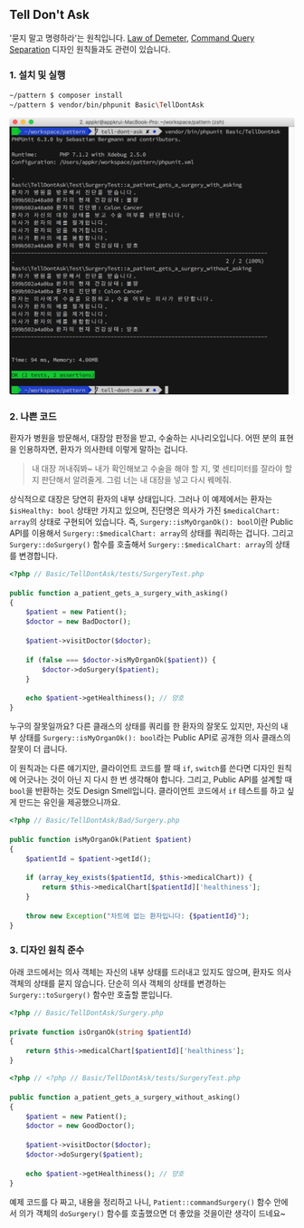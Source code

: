## Tell Don't Ask

'묻지 말고 명령하라'는 원칙입니다. [Law of Demeter](https://en.wikipedia.org/wiki/Law_of_Demeter), [Command Query Separation](https://en.wikipedia.org/wiki/Command%E2%80%93query_separation) 디자인 원칙들과도 관련이 있습니다.

### 1. 설치 및 실행

```bash
~/pattern $ composer install
~/pattern $ vendor/bin/phpunit Basic\TellDontAsk
```

![](docs/tell-dont-ask.phpunit.png)

### 2. 나쁜 코드

환자가 병원을 방문해서, 대장암 판정을 받고, 수술하는 시나리오입니다. 어떤 분의 표현을 인용하자면, 환자가 의사한테 이렇게 말하는 겁니다.

> 내 대장 꺼내줘봐~ 내가 확인해보고 수술을 해야 할 지, 몇 센티미터를 잘라야 할지 판단해서 알려줄게. 그럼 너는 내 대장을 넣고 다시 꿰메줘.

상식적으로 대장은 당연히 환자의 내부 상태입니다. 그러나 이 예제에서는 환자는 `$isHealthy: bool` 상태만 가지고 있으며, 진단명은 의사가 가진 `$medicalChart: array`의 상태로 구현되어 있습니다. 즉, `Surgery::isMyOrganOk(): bool`이란 Public API를 이용해서 `Surgery::$medicalChart: array`의 상태를 쿼리하는 겁니다. 그리고 `Surgery::doSurgery()` 함수를 호출해서 `Surgery::$medicalChart: array`의 상태를 변경합니다.

```php
<?php // Basic/TellDontAsk/tests/SurgeryTest.php

public function a_patient_gets_a_surgery_with_asking()
{
    $patient = new Patient();
    $doctor = new BadDoctor();

    $patient->visitDoctor($doctor);

    if (false === $doctor->isMyOrganOk($patient)) {
        $doctor->doSurgery($patient);
    }

    echo $patient->getHealthiness(); // 양호
}
```

누구의 잘못일까요? 다른 클래스의 상태를 쿼리를 한 환자의 잘못도 있지만, 자신의 내부 상태를 `Surgery::isMyOrganOk(): bool`라는 Public API로 공개한 의사 클래스의 잘못이 더 큽니다. 

이 원칙과는 다른 얘기지만, 클라이언트 코드를 짤 때 `if`, `switch`를 쓴다면 디자인 원칙에 어긋나는 것이 아닌 지 다시 한 번 생각해야 합니다. 그리고, Public API를 설계할 때 `bool`을 반환하는 것도 Design Smell입니다. 클라이언트 코드에서 `if` 테스트를 하고 싶게 만드는 유인을 제공했으니까요.

```php
<?php // Basic/TellDontAsk/Bad/Surgery.php

public function isMyOrganOk(Patient $patient)
{
    $patientId = $patient->getId();

    if (array_key_exists($patientId, $this->medicalChart)) {
        return $this->medicalChart[$patientId]['healthiness'];
    }

    throw new Exception("차트에 없는 환자입니다: {$patientId}");
}
```

### 3. 디자인 원칙 준수

아래 코드에서는 의사 객체는 자신의 내부 상태를 드러내고 있지도 않으며, 환자도 의사 객체의 상태를 묻지 않습니다. 단순히 의사 객체의 상태를 변경하는 `Surgery::toSurgery()` 함수만 호출할 뿐입니다. 

```php
<?php // Basic/TellDontAsk/Surgery.php

private function isOrganOk(string $patientId)
{
    return $this->medicalChart[$patientId]['healthiness'];
}
```

```php
<?php // <?php // Basic/TellDontAsk/tests/SurgeryTest.php

public function a_patient_gets_a_surgery_without_asking()
{
    $patient = new Patient();
    $doctor = new GoodDoctor();

    $patient->visitDoctor($doctor);
    $doctor->doSurgery($patient);

    echo $patient->getHealthiness(); // 양호
}
```

예제 코드를 다 짜고, 내용을 정리하고 나니, `Patient::commandSurgery()` 함수 안에서 의가 객체의 `doSurgery()` 함수를 호출했으면 더 좋았을 것을이란 생각이 드네요~

